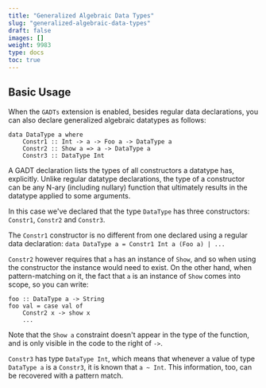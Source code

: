 ```yaml
---
title: "Generalized Algebraic Data Types"
slug: "generalized-algebraic-data-types"
draft: false
images: []
weight: 9983
type: docs
toc: true
---
```


## Basic Usage
When the `GADTs` extension is enabled, besides regular data declarations, you can also declare generalized algebraic datatypes as follows:

<!-- language: haskell -->
```
data DataType a where
    Constr1 :: Int -> a -> Foo a -> DataType a
    Constr2 :: Show a => a -> DataType a
    Constr3 :: DataType Int
```

A GADT declaration lists the types of all constructors a datatype has, explicitly. Unlike regular datatype declarations, the type of a constructor can be any N-ary (including nullary) function that ultimately results in the datatype applied to some arguments.

In this case we've declared that the type `DataType` has three constructors: `Constr1`, `Constr2` and `Constr3`.

The `Constr1` constructor is no different from one declared using a regular data declaration: `data DataType a = Constr1 Int a (Foo a) | ...`

`Constr2` however requires that `a` has an instance of `Show`, and so when using the constructor the instance would need to exist. On the other hand, when pattern-matching on it, the fact that `a` is an instance of `Show` comes into scope, so you can write:

<!-- language: haskell -->
```
foo :: DataType a -> String
foo val = case val of
    Constr2 x -> show x
    ...
```

Note that the `Show a` constraint doesn't appear in the type of the function, and is only visible in the code to the right of `->`.

`Constr3` has type `DataType Int`, which means that whenever a value of type `DataType a` is a `Constr3`, it is known that `a ~ Int`. This information, too, can be recovered with a pattern match.

